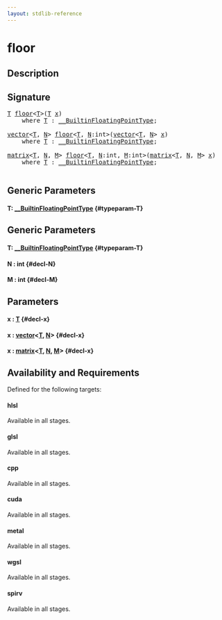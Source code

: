 ```yaml
---
layout: stdlib-reference
---
```


# floor

## Description





## Signature 

<pre>
<a href="/stdlib-reference/global-decls/floor#typeparam-T" class="code_type">T</a> <a href="/stdlib-reference/global-decls/floor">floor</a>&lt;<a href="/stdlib-reference/global-decls/floor#typeparam-T" class="code_type">T</a>&gt;(<a href="/stdlib-reference/global-decls/floor#typeparam-T" class="code_type">T</a> <a href="/stdlib-reference/global-decls/floor#decl-x" class="code_param">x</a>)
    <span class='code_keyword'>where</span> <a href="/stdlib-reference/global-decls/floor#typeparam-T" class="code_type">T</a> : <a href="/stdlib-reference/interfaces/BuiltinFloatingPointType/index">__BuiltinFloatingPointType</a>;

<a href="/stdlib-reference/types/vector/index">vector</a>&lt;<a href="/stdlib-reference/types/vector/index#typeparam-T" class="code_type">T</a>, <a href="/stdlib-reference/types/vector/index#decl-N" class="code_var">N</a>&gt; <a href="/stdlib-reference/global-decls/floor">floor</a>&lt;<a href="/stdlib-reference/global-decls/floor#typeparam-T" class="code_type">T</a>, <a href="/stdlib-reference/global-decls/floor#decl-N" class="code_var">N</a>:int&gt;(<a href="/stdlib-reference/types/vector/index">vector</a>&lt;<a href="/stdlib-reference/types/vector/index#typeparam-T" class="code_type">T</a>, <a href="/stdlib-reference/types/vector/index#decl-N" class="code_var">N</a>&gt; <a href="/stdlib-reference/global-decls/floor#decl-x" class="code_param">x</a>)
    <span class='code_keyword'>where</span> <a href="/stdlib-reference/global-decls/floor#typeparam-T" class="code_type">T</a> : <a href="/stdlib-reference/interfaces/BuiltinFloatingPointType/index">__BuiltinFloatingPointType</a>;

<a href="/stdlib-reference/types/matrix/index">matrix</a>&lt;<a href="/stdlib-reference/types/matrix/T" class="code_type">T</a>, <a href="/stdlib-reference/types/matrix/index#decl-N" class="code_var">N</a>, <a href="/stdlib-reference/types/matrix/index#decl-M" class="code_var">M</a>&gt; <a href="/stdlib-reference/global-decls/floor">floor</a>&lt;<a href="/stdlib-reference/global-decls/floor#typeparam-T" class="code_type">T</a>, <a href="/stdlib-reference/global-decls/floor#decl-N" class="code_var">N</a>:int, <a href="/stdlib-reference/global-decls/floor#decl-M" class="code_var">M</a>:int&gt;(<a href="/stdlib-reference/types/matrix/index">matrix</a>&lt;<a href="/stdlib-reference/types/matrix/T" class="code_type">T</a>, <a href="/stdlib-reference/types/matrix/index#decl-N" class="code_var">N</a>, <a href="/stdlib-reference/types/matrix/index#decl-M" class="code_var">M</a>&gt; <a href="/stdlib-reference/global-decls/floor#decl-x" class="code_param">x</a>)
    <span class='code_keyword'>where</span> <a href="/stdlib-reference/global-decls/floor#typeparam-T" class="code_type">T</a> : <a href="/stdlib-reference/interfaces/BuiltinFloatingPointType/index">__BuiltinFloatingPointType</a>;

</pre>

## Generic Parameters

#### T: [\_\_BuiltinFloatingPointType](/stdlib-reference/interfaces/BuiltinFloatingPointType/index) {#typeparam-T}

## Generic Parameters

#### T: [\_\_BuiltinFloatingPointType](/stdlib-reference/interfaces/BuiltinFloatingPointType/index) {#typeparam-T}
#### N  : int {#decl-N}
#### M  : int {#decl-M}

## Parameters

#### x  : [T](/stdlib-reference/global-decls/floor#typeparam-T) {#decl-x}
#### x  : [vector](/stdlib-reference/types/vector/index)\<[T](/stdlib-reference/types/vector/index#typeparam-T), [N](/stdlib-reference/types/vector/index#decl-N)\> {#decl-x}
#### x  : [matrix](/stdlib-reference/types/matrix/index)\<[T](/stdlib-reference/types/matrix/T), [N](/stdlib-reference/types/matrix/index#decl-N), [M](/stdlib-reference/types/matrix/index#decl-M)\> {#decl-x}

## Availability and Requirements

Defined for the following targets:

#### hlsl
Available in all stages.

#### glsl
Available in all stages.

#### cpp
Available in all stages.

#### cuda
Available in all stages.

#### metal
Available in all stages.

#### wgsl
Available in all stages.

#### spirv
Available in all stages.



